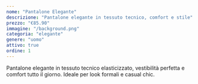 ```yaml
---
nome: "Pantalone Elegante"
descrizione: "Pantalone elegante in tessuto tecnico, comfort e stile"
prezzo: "€85.90"
immagine: "/background.png"
categoria: "elegante"
genere: "uomo"
attivo: true
ordine: 1
---
```


Pantalone elegante in tessuto tecnico elasticizzato, vestibilità perfetta e comfort tutto il giorno. Ideale per look formali e casual chic.